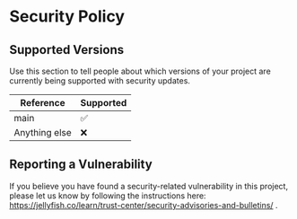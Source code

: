 # Security Policy

## Supported Versions

Use this section to tell people about which versions of your project are
currently being supported with security updates.

| Reference | Supported          |
| ------- | ------------------ |
| main   | :white_check_mark:  |
| Anything else | :x:        |

## Reporting a Vulnerability

If you believe you have found a security-related vulnerability in this project, please let us know by following the instructions here: https://jellyfish.co/learn/trust-center/security-advisories-and-bulletins/ .
